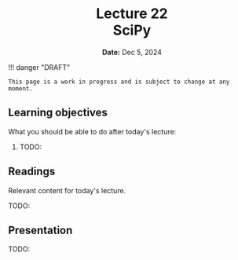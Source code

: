 <h1 align="center">
<b>Lecture 22</b><br>
SciPy
</h1>
<p align="center">
<b>Date:</b> Dec 5, 2024
</p>

!!! danger "DRAFT"

    This page is a work in progress and is subject to change at any moment.

## Learning objectives

What you should be able to do after today's lecture:

1.  TODO:

## Readings

Relevant content for today's lecture.

TODO:

## Presentation

TODO:

